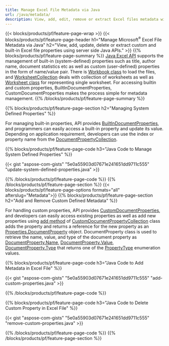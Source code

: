 ```yaml
---
title: Manage Excel File Metadata via Java
url: /java/metadata/
description: View, add, edit, remove or extract Excel files metadata with just few lines of Java code
---
```


{{< blocks/products/pf/feature-page-wrap >}}
{{< blocks/products/pf/feature-page-header h1="Manage Microsoft<sup>&reg;</sup> Excel File Metadata via Java" h2="View, add, update, delete or extract custom and built-in Excel file properties using server side Java APIs." >}}
{{% blocks/products/pf/feature-page-summary %}}
[Java Excel API](/cells/java/) supports the management of built-in (system-defined) properties such as title, author name, document statistics etc as well as custom (user-defined) properties in the form of name/value pair. There is [Workbook class](https://reference.aspose.com/cells/java/com.aspose.cells/Workbook) to load the files, and [WorksheetCollection](https://reference.aspose.com/cells/java/com.aspose.cells/WorksheetCollection) deals with collection of worksheets as well as [Worksheet class](https://reference.aspose.com/cells/java/com.aspose.cells/Worksheet) for representing single worksheet. For accessing builtin and custom properties, BuiltInDocumentProperties, CustomDocumentProperties makes the process simple for metadata management. 
{{% /blocks/products/pf/feature-page-summary  %}}

{{% blocks/products/pf/feature-page-section  h2="Managing System Defined Properties" %}}

For managing built-in properties, API provides [BuiltInDocumentProperties](https://reference.aspose.com/cells/java/com.aspose.cells/worksheetcollection#BuiltInDocumentProperties), and programmers can easily access a built-in property and update its value. Depending on application requirement, developers can use the index or property name from the [DocumentPropertyCollection](https://reference.aspose.com/cells/java/com.aspose.cells/DocumentPropertyCollection). 

{{% blocks/products/pf/feature-page-code h3="Java Code to Manage System Defined Properties" %}}

{{< gist "aspose-com-gists" "5e0a55903d07671e241651dd9711c555" "update-system-defined-properties.java" >}}

{{% /blocks/products/pf/feature-page-code  %}}
{{% /blocks/products/pf/feature-page-section %}}
{{< blocks/products/pf/feature-page-options formats="all" afterslug="Metadata">}}
{{% blocks/products/pf/feature-page-section  h2="Add and Remove Custom Defined Metadata" %}}

For handling custom properties, API provides [CustomDocumentProperties](https://reference.aspose.com/cells/java/com.aspose.cells/worksheetcollection#CustomDocumentProperties), and developers can easily access existing properties as well as add new properties using [add method](https://reference.aspose.com/cells/java/com.aspose.cells/customdocumentpropertycollection#add(java.lang.String,%20boolean)) of [CustomDocumentPropertyCollection](https://reference.aspose.com/cells/java/com.aspose.cells/CustomDocumentPropertyCollection) class adds the property and returns a reference for the new property as an [Properties.DocumentProperty](https://reference.aspose.com/cells/java/com.aspose.cells/DocumentProperty) object. DocumentProperty class is used to retrieve the name, value, and type of the document property as [DocumentProperty.Name](https://reference.aspose.com/cells/java/com.aspose.cells/documentproperty#Name), [DocumentProperty.Value](https://reference.aspose.com/cells/java/com.aspose.cells/documentproperty#Value),  [DocumentProperty.Type](https://reference.aspose.com/cells/java/com.aspose.cells/documentproperty#Type) that returns one of the [PropertyType](https://reference.aspose.com/cells/java/com.aspose.cells/PropertyType) enumeration values. 
 
{{% blocks/products/pf/feature-page-code h3="Java Code to Add Metadata in Excel File" %}}

{{< gist "aspose-com-gists" "5e0a55903d07671e241651dd9711c555" "add-custom-properties.java" >}}

{{% /blocks/products/pf/feature-page-code  %}}


{{% blocks/products/pf/feature-page-code h3="Java Code to Delete Custom Property in Excel File" %}}

{{< gist "aspose-com-gists" "5e0a55903d07671e241651dd9711c555" "remove-custom-properties.java" >}}

{{% /blocks/products/pf/feature-page-code  %}}
{{% /blocks/products/pf/feature-page-section %}}
